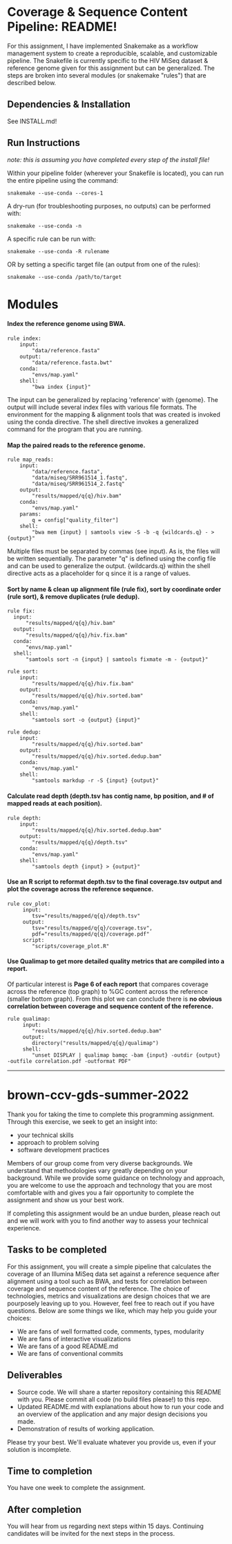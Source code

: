 # Coverage & Sequence Content Pipeline: README!

For this assignment, I have implemented Snakemake as a workflow management system to create a reproducible, scalable, and customizable pipeline. The Snakefile is currently specific to the HIV MiSeq dataset & reference genome given for this assignment but can be generalized. The steps are broken into several modules (or snakemake "rules") that are described below.

## Dependencies & Installation

See INSTALL.md!

## Run Instructions

*note: this is assuming you have completed every step of the install file!*

Within your pipeline folder (wherever your Snakefile is located), you can run the entire pipeline using the command:

    snakemake --use-conda --cores-1
    
A dry-run (for troubleshooting purposes, no outputs) can be performed with:

    snakemake --use-conda -n
    
A specific rule can be run with:

    snakemake --use-conda -R rulename
    
OR by setting a specific target file (an output from one of the rules):

    snakemake --use-conda /path/to/target
    
# Modules

#### Index the reference genome using BWA.

    rule index:
        input:
            "data/reference.fasta" 
        output:
            "data/reference.fasta.bwt" 
        conda:
            "envs/map.yaml" 
        shell:
            "bwa index {input}"
            
The input can be generalized by replacing 'reference' with {genome}. 
The output will include several index files with various file formats. 
The environment for the mapping & alignment tools that was created is invoked using the conda directive.
The shell directive invokes a generalized command for the program that you are running.

#### Map the paired reads to the reference genome.

    rule map_reads:
        input:
            "data/reference.fasta",
            "data/miseq/SRR961514_1.fastq",
            "data/miseq/SRR961514_2.fastq"
        output:
            "results/mapped/q{q}/hiv.bam"
        conda:
            "envs/map.yaml"
        params:
            q = config["quality_filter"]
        shell:
            "bwa mem {input} | samtools view -S -b -q {wildcards.q} - > {output}"

Multiple files must be separated by commas (see input). As is, the files will be written sequentially.
The parameter "q" is defined using the config file and can be used to generalize the output. {wildcards.q} within the shell directive acts as a placeholder for q since it is a range of values.

#### Sort by name & clean up alignment file (rule fix), sort by coordinate order (rule sort), & remove duplicates (rule dedup).

    rule fix:
      input:
          "results/mapped/q{q}/hiv.bam"
      output:
          "results/mapped/q{q}/hiv.fix.bam"
      conda:
          "envs/map.yaml"
      shell:
          "samtools sort -n {input} | samtools fixmate -m - {output}"

    rule sort:
        input:
            "results/mapped/q{q}/hiv.fix.bam"
        output:
            "results/mapped/q{q}/hiv.sorted.bam"
        conda:
            "envs/map.yaml"
        shell:
            "samtools sort -o {output} {input}"

    rule dedup:
        input:
            "results/mapped/q{q}/hiv.sorted.bam"
        output:
            "results/mapped/q{q}/hiv.sorted.dedup.bam"
        conda:
            "envs/map.yaml"
        shell:
            "samtools markdup -r -S {input} {output}"
#### Calculate read depth (depth.tsv has contig name, bp position, and # of mapped reads at each position).

    rule depth:
        input:
            "results/mapped/q{q}/hiv.sorted.dedup.bam"
        output:
            "results/mapped/q{q}/depth.tsv"
        conda:
            "envs/map.yaml"
        shell:
            "samtools depth {input} > {output}"

#### Use an R script to reformat depth.tsv to the final coverage.tsv output and plot the coverage across the reference sequence.

    rule cov_plot:
         input:
            tsv="results/mapped/q{q}/depth.tsv"
         output:
            tsv="results/mapped/q{q}/coverage.tsv",
            pdf="results/mapped/q{q}/coverage.pdf"
         script:
            "scripts/coverage_plot.R"

#### Use Qualimap to get more detailed quality metrics that are compiled into a report. 
Of particular interest is **Page 6 of each report** that compares coverage across the reference (top graph) to %GC content across the reference (smaller bottom graph). From this plot we can conclude there is **no obvious correlation between coverage and sequence content of the reference.**

    rule qualimap:
         input:
            "results/mapped/q{q}/hiv.sorted.dedup.bam"
         output:
            directory("results/mapped/q{q}/qualimap")
         shell:
            "unset DISPLAY | qualimap bamqc -bam {input} -outdir {output} -outfile correlation.pdf -outformat PDF"



---
# brown-ccv-gds-summer-2022

Thank you for taking the time to complete this programming assignment. Through this exercise, we seek to get an insight into:
* your technical skills
* approach to problem solving
* software development practices

Members of our group come from very diverse backgrounds. We understand that methodologies vary greatly depending on your background. While we provide some guidance on technology and approach, you are welcome to use the approach and technology that you are most comfortable with and gives you a fair opportunity to complete the assignment and show us your best work.

If completing this assignment would be an undue burden, please reach out and we will work with you to find another way to assess your technical experience.

## Tasks to be completed

For this assignment, you will create a simple pipeline that calculates the coverage of an Illumina MiSeq data set against a reference sequence after alignment using a tool such as BWA, and tests for correlation between coverage and sequence content of the reference. The choice of technologies, metrics and visualizations are design choices that we are pourposely leaving up to you. However, feel free to reach out if you have questions. Below are some things we like, which may help you guide your choices:

* We are fans of well formatted code, comments, types, modularity
* We are fans of interactive visualizations
* We are fans of a good README.md
* We are fans of conventional commits

## Deliverables
* Source code. We will share a starter repository containing this README with you. Please commit all code (no build files please!) to this repo.
* Updated README.md with explanations about how to run your code and an overview of the application and any major design decisions you made.
* Demonstration of results of working application.

Please try your best. We'll evaluate whatever you provide us, even if your solution is incomplete.

## Time to completion
You have one week to complete the assignment.

## After completion
You will hear from us regarding next steps within 15 days. Continuing candidates will be invited for the next steps in the process.  


